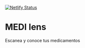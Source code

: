 [![Netlify Status](https://api.netlify.com/api/v1/badges/2d6ac58f-f8a7-4637-8912-384c684cd946/deploy-status)](https://app.netlify.com/sites/medilens/deploys)

# MEDI lens

Escanea y conoce tus medicamentos